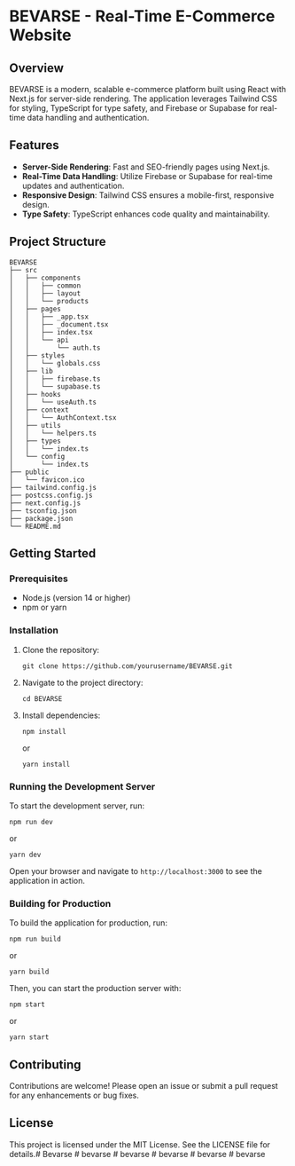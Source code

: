 # BEVARSE - Real-Time E-Commerce Website

## Overview
BEVARSE is a modern, scalable e-commerce platform built using React with Next.js for server-side rendering. The application leverages Tailwind CSS for styling, TypeScript for type safety, and Firebase or Supabase for real-time data handling and authentication.

## Features
- **Server-Side Rendering**: Fast and SEO-friendly pages using Next.js.
- **Real-Time Data Handling**: Utilize Firebase or Supabase for real-time updates and authentication.
- **Responsive Design**: Tailwind CSS ensures a mobile-first, responsive design.
- **Type Safety**: TypeScript enhances code quality and maintainability.

## Project Structure
```
BEVARSE
├── src
│   ├── components
│   │   ├── common
│   │   ├── layout
│   │   └── products
│   ├── pages
│   │   ├── _app.tsx
│   │   ├── _document.tsx
│   │   ├── index.tsx
│   │   └── api
│   │       └── auth.ts
│   ├── styles
│   │   └── globals.css
│   ├── lib
│   │   ├── firebase.ts
│   │   └── supabase.ts
│   ├── hooks
│   │   └── useAuth.ts
│   ├── context
│   │   └── AuthContext.tsx
│   ├── utils
│   │   └── helpers.ts
│   ├── types
│   │   └── index.ts
│   └── config
│       └── index.ts
├── public
│   └── favicon.ico
├── tailwind.config.js
├── postcss.config.js
├── next.config.js
├── tsconfig.json
├── package.json
└── README.md
```

## Getting Started

### Prerequisites
- Node.js (version 14 or higher)
- npm or yarn

### Installation
1. Clone the repository:
   ```
   git clone https://github.com/yourusername/BEVARSE.git
   ```
2. Navigate to the project directory:
   ```
   cd BEVARSE
   ```
3. Install dependencies:
   ```
   npm install
   ```
   or
   ```
   yarn install
   ```

### Running the Development Server
To start the development server, run:
```
npm run dev
```
or
```
yarn dev
```
Open your browser and navigate to `http://localhost:3000` to see the application in action.

### Building for Production
To build the application for production, run:
```
npm run build
```
or
```
yarn build
```
Then, you can start the production server with:
```
npm start
```
or
```
yarn start
```

## Contributing
Contributions are welcome! Please open an issue or submit a pull request for any enhancements or bug fixes.

## License
This project is licensed under the MIT License. See the LICENSE file for details.#   B e v a r s e  
 #   b e v a r s e  
 #   b e v a r s e  
 #   b e v a r s e  
 #   b e v a r s e  
 #   b e v a r s e  
 